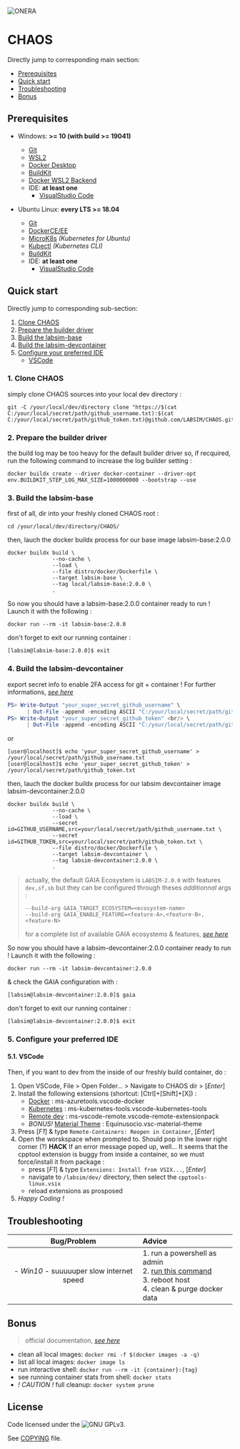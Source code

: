 ![ONERA](https://www.onera.net/logo-onera-ident.jpg "Logo ONERA")

# CHAOS

Directly jump to corresponding main section:
- [Prerequisites](#prerequisites)
- [Quick start](#quick-start)
- [Troubleshooting](#troubleshooting)
- [Bonus](#bonus)

## Prerequisites

- Windows: **>= 10 (with build >= 19041)**
  - [Git](https://git-scm.com/)
  - [WSL2](https://docs.microsoft.com/fr-fr/windows/wsl/install)
  - [Docker Desktop](https://www.docker.com/products/docker-desktop)
  - [BuildKit](https://docs.docker.com/develop/develop-images/build_enhancements/#to-enable-buildkit-builds)
  - [Docker WSL2 Backend](https://docs.docker.com/desktop/windows/wsl/)
  - IDE: **at least one**
     - [VisualStudio Code](https://code.visualstudio.com/)

- Ubuntu Linux: **every LTS >= 18.04**
  - [Git](https://git-scm.com/)
  - [DockerCE/EE](https://docs.docker.com/engine/install/ubuntu/#install-using-the-repository)
  - [MicroK8s](https://ubuntu.com/kubernetes/install#single-node) _(Kubernetes for Ubuntu)_
  - [Kubectl](https://kubernetes.io/docs/tasks/tools/install-kubectl-linux/#install-using-native-package-management) _(Kubernetes CLI)_
  - [BuildKit](https://docs.docker.com/develop/develop-images/build_enhancements/#to-enable-buildkit-builds)
  - IDE: **at least one**
     - [VisualStudio Code](https://code.visualstudio.com/)

## Quick start

Directly jump to corresponding sub-section:

1. [Clone CHAOS](#1-clone-chaos)
2. [Prepare the builder driver](#2-prepare-the-builder-driver)
2. [Build the labsim-base](#3-build-the-labsim-base)
3. [Build the labsim-devcontainer](#4-build-the-labsim-devcontainer)
4. [Configure your preferred IDE](#5-configure-your-preferred-ide)
   - [VSCode](#51-vscode)

### 1. Clone CHAOS

simply clone CHAOS sources into your local dev directory :

  ```console
  git -C /your/local/dev/directory clone "https://$(cat C:/your/local/secret/path/github_username.txt):$(cat C:/your/local/secret/path/github_token.txt)@github.com/LABSIM/CHAOS.git"
  ```

### 2. Prepare the builder driver 

the build log may be too heavy for the default builder driver so, if recquired, run the following command to increase the log builder setting :

  ```console
  docker buildx create --driver docker-container --driver-opt env.BUILDKIT_STEP_LOG_MAX_SIZE=1000000000 --bootstrap --use
  ```

### 3. Build the labsim-base

first of all, dir into your freshly cloned CHAOS root :
  
  ```console
  cd /your/local/dev/directory/CHAOS/
  ```

then, lauch the docker buildx process for our base image labsim-base:2.0.0

  ```console
  docker buildx build \
                --no-cache \
                --load \
                --file distro/docker/Dockerfile \
                --target labsim-base \
                --tag local/labsim-base:2.0.0 \
                .
  ```

So now you should have a labsim-base:2.0.0 container ready to run ! Launch it with the following :

  ```console
  docker run --rm -it labsim-base:2.0.0
  ```

don't forget to exit our running container :

  ```console
  [labsim@labsim-base:2.0.0]$ exit
  ```

### 4. Build the labsim-devcontainer

export secret info to enable 2FA access for git + container ! For further informations, [*see here*](https://help.github.com/en/github/authenticating-to-github/creating-a-personal-access-token-for-the-command-line)

 ```PowerShell
 PS> Write-Output "your_super_secret_github_username" \
       | Out-File -append -encoding ASCII "C:/your/local/secret/path/github_username.txt"
 PS> Write-Output "your_super_secret_github_token" <br/> \
       | Out-File -append -encoding ASCII "C:/your/local/secret/path/github_token.txt"
 ```

or

 ```console
 [user@localhost]$ echo 'your_super_secret_github_username' > /your/local/secret/path/github_username.txt
 [user@localhost]$ echo 'your_super_secret_github_token' > /your/local/secret/path/github_token.txt
 ```

then, lauch the docker buildx process for our labsim devcontainer image labsim-devcontainer:2.0.0

  ```console
  docker buildx build \
                --no-cache \
                --load \
                --secret id=GITHUB_USERNAME,src=your/local/secret/path/github_username.txt \
                --secret id=GITHUB_TOKEN,src=your/local/secret/path/github_token.txt \
                --file distro/docker/Dockerfile \
                --target labsim-devcontainer \
                --tag labsim-devcontainer:2.0.0 \
                .
  ```

> actually, the default GAIA Ecosystem is ```LABSIM-2.0.0``` with features ```dev,sf,sb``` but they can be configured through theses *additionnal* args :
>
> ```console
> --build-arg GAIA_TARGET_ECOSYSTEM=<ecosystem-name> 
> --build-arg GAIA_ENABLE_FEATURE=<feature-A>,<feature-B>,<feature-N>
> ```
>
> for a complete list of available GAIA ecosystems & features, [*see here*](https://github.com/LABSIM/GAIA/tree/master/ecosystem)

So now you should have a labsim-devcontainer:2.0.0 container ready to run ! Launch it with the following :

  ```console
  docker run --rm -it labsim-devcontainer:2.0.0
  ```

& check the GAIA configuration with :

  ```console
  [labsim@labsim-devcontainer:2.0.0]$ gaia
  ```

don't forget to exit our running container :

  ```console
  [labsim@labsim-devcontainer:2.0.0]$ exit
  ```

### 5. Configure your preferred IDE
  
#### 5.1. VSCode

Then, if you want to dev from the inside of our freshly build container, do :

1. Open VSCode, File > Open Folder... > Navigate to CHAOS dir > [_Enter_]
2. Install the following extensions (shortcut: [Ctrl]+[Shift]+[X]) :
   - [Docker](https://marketplace.visualstudio.com/items?itemName=ms-azuretools.vscode-docker) : ms-azuretools.vscode-docker
   - [Kubernetes](https://marketplace.visualstudio.com/items?itemName=ms-kubernetes-tools.vscode-kubernetes-tools) : ms-kubernetes-tools.vscode-kubernetes-tools
   - [Remote dev](https://marketplace.visualstudio.com/items?itemName=ms-vscode-remote.vscode-remote-extensionpack) : ms-vscode-remote.vscode-remote-extensionpack
   - *BONUS!* [Material Theme](https://marketplace.visualstudio.com/items?itemName=Equinusocio.vsc-material-theme) : Equinusocio.vsc-material-theme
3. Press [_F1_] & type ```Remote-Containers: Reopen in Container```, [_Enter_]
4. Open the worskspace when prompted to. Should pop in the lower right corner (?) **HACK** If an error message poped up, well... It seems that the cpptool extension is buggy from inside a container, so we must force/install it from package :
   - press [_F1_] & type ```Extensions: Install from VSIX...```, [_Enter_]
   - navigate to ```/labsim/dev/``` directory, then select the ```cpptools-linux.vsix```
   - reload extensions as prosposed
5. *Happy Coding !*

## Troubleshooting

| Bug/Problem | Advice |
| :--: | :-- |
| - *Win10* - suuuuuper slow internet speed | 1. run a powershell as admin <br/>2. [run this command](https://github.com/docker/for-win/issues/698#issuecomment-314902326) <br/>3. reboot host <br/>4. clean & purge docker data |

## Bonus

> official documentation, [*see here*](https://code.visualstudio.com/docs/remote/containers)

- clean all local images: `docker rmi -f $(docker images -a -q)`
- list all local images: `docker image ls`
- run interactive shell: `docker run --rm -it {container}:{tag}`
- see running container stats from shell: `docker stats`
- *! CAUTION !* full cleanup: `docker system prune`

## License

Code licensed under the ![GNU GPLv3](https://www.gnu.org/graphics/gplv3-with-text-84x42.png).

See [COPYING](COPYING) file.
